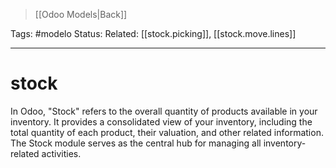 > [[Odoo Models|Back]]

Tags: #modelo
Status: 
Related: [[stock.picking]], [[stock.move.lines]]

___

# stock

In Odoo, "Stock" refers to the overall quantity of products available in your inventory. It provides a consolidated view of your inventory, including the total quantity of each product, their valuation, and other related information. The Stock module serves as the central hub for managing all inventory-related activities.